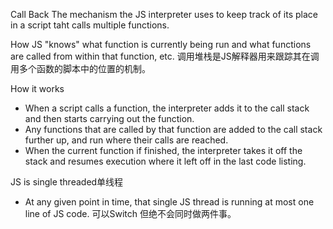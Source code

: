 Call Back
The mechanism the JS interpreter uses to keep track of its place in a script taht calls multiple functions.

How JS "knows" what function is currently being run and what functions are called from within that function, etc.
调用堆栈是JS解释器用来跟踪其在调用多个函数的脚本中的位置的机制。

How it works
- When a script calls a function, the interpreter adds it to the call stack and then starts carrying out the function.
- Any functions that are called by that function are added to the call stack further up, and run where their calls are reached.
- When the current function if finished, the interpreter takes it off the stack and resumes execution where it left off in the last code listing.

JS is single threaded单线程
- At any given point in time, that single JS thread is running at most one line of JS code.
可以Switch 但绝不会同时做两件事。